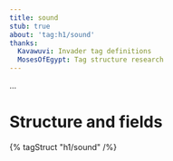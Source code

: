 ```yaml
---
title: sound
stub: true
about: 'tag:h1/sound'
thanks:
  Kavawuvi: Invader tag definitions
  MosesOfEgypt: Tag structure research
---
```

...

# Structure and fields

{% tagStruct "h1/sound" /%}
